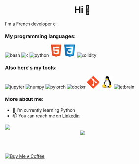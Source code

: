 <h1 align="center">Hi 👋</h1>
<p align="left">I'm a French developer c:</p>

### My programming languages:
<p align="left">
  <img src="https://cdn.jsdelivr.net/gh/devicons/devicon/icons/bash/bash-original.svg" alt="bash" width="40" height="40"/>
  <img src="https://cdn.jsdelivr.net/gh/devicons/devicon/icons/c/c-original.svg" alt="c" width="40" height="40"/>
  <img src="https://cdn.jsdelivr.net/gh/devicons/devicon/icons/python/python-original.svg" alt="python" width="40" height="40"/>
  <img src="https://raw.githubusercontent.com/devicons/devicon/master/icons/html5/html5-original.svg" alt="html5" width="40" height="40"/>
  <img src="https://raw.githubusercontent.com/devicons/devicon/master/icons/css3/css3-original.svg" alt="css3" width="40" height="40"/>
  <img src="https://cdn.jsdelivr.net/gh/devicons/devicon/icons/solidity/solidity-original.svg" alt="solidity" width="40" height="40"/>
</p>

### Also here's my tools:
<p align="left">
  <img src="https://cdn.jsdelivr.net/gh/devicons/devicon/icons/jupyter/jupyter-original-wordmark.svg" alt="jupyter" width="40" height="40"/>
  <img src="https://cdn.jsdelivr.net/gh/devicons/devicon/icons/numpy/numpy-original.svg" alt="numpy" width="40" height="40"/>
  <img src="https://cdn.jsdelivr.net/gh/devicons/devicon/icons/pytorch/pytorch-original.svg" alt="pytorch" width="40" height="40"/>
  <img src="https://cdn.jsdelivr.net/gh/devicons/devicon/icons/docker/docker-original-wordmark.svg" alt="docker" width="40" height="40"/>
  <img src="https://raw.githubusercontent.com/devicons/devicon/master/icons/git/git-original.svg" alt="git" width="40" height="40"/>
  <img src="https://raw.githubusercontent.com/devicons/devicon/master/icons/linux/linux-original.svg" alt="linux" width="40" height="40"/>
  <img src="https://cdn.jsdelivr.net/gh/devicons/devicon/icons/jetbrains/jetbrains-original.svg" alt="jetbrain" width="40" height="40"/>
</p>

### More about me:

  - 🔭 I’m currently learning Python
  - 📫 You can reach me on [Linkedin](https://www.linkedin.com/in/marie-loeffer-a91520263/)

<img src="https://user-images.githubusercontent.com/73097560/115834477-dbab4500-a447-11eb-908a-139a6edaec5c.gif">
<br>
<div align="center">
<a href="https://github.com/mjzlak/">
  <img src="https://github-readme-stats.vercel.app/api?username=mjzlak" width="450"/>
  </div>
<h1></h1>
  <br>
 <a href="https://www.buymeacoffee.com/mjzlak"><img src="https://www.buymeacoffee.com/assets/img/custom_images/yellow_img.png" alt="Buy Me A Coffee" style="height: auto !important;width: auto !important;" ></a>
